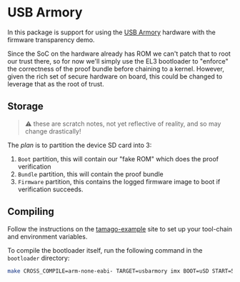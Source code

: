 USB Armory
==========

In this package is support for using the
[USB Armory](https://inversepath.com/usbarmory.html) hardware with the firmware
transparency demo.

Since the SoC on the hardware already has ROM we can't patch that to root our
trust there, so for now we'll simply use the EL3 bootloader to "enforce" the
correctness of the proof bundle before chaining to a kernel. However, given the
rich set of secure hardware on board, this could be changed to leverage that as
the root of trust.

Storage
-------

> :warning: these are scratch notes, not yet reflective of reality, and so may
> change drastically!

The _plan_ is to partition the device SD card into 3:
1. `Boot` partition, this will contain our "fake ROM" which does the proof verification
3. `Bundle` partition, this will contain the proof bundle
4. `Firmware` partition, this contains the logged firmware image to boot if
    verification succeeds.

Compiling
---------

Follow the instructions on the
[tamago-example](https://github.com/f-secure-foundry/tamago-example#Compiling)
site to set up your tool-chain and environment variables.

To compile the bootloader itself, run the following command in the `bootloader`
directory:

```bash
make CROSS_COMPILE=arm-none-eabi- TARGET=usbarmory imx BOOT=uSD START=5242880
```
